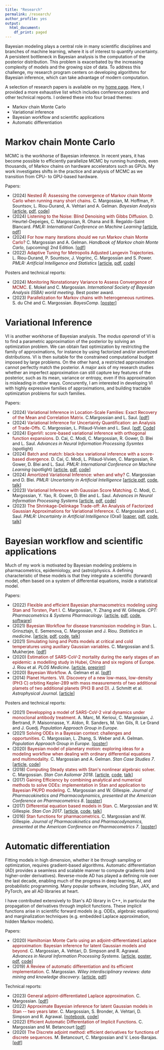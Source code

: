 ```yaml
---
title: "Research"
permalink: /research/
author_profile: yes
output:
  html_document:
    df_print: paged
---
```


Bayesian modeling plays a central role in many scientific disciplines and branches of machine learning, where it is of interest to quantify uncertainty. A persistent bottleneck in Bayesian analysis is the computation of the posterior distribution. This problem is exacerbated by the increasing complexity of models and the growing size of data. To address this challenge, my research program centers on developing algorithms for Bayesian inference, which can take advantage of modern computation.

A selection of research papers is available on my [home page](https://charlesm93.github.io/).
Here, I provided a more exhaustive list which includes conference posters and other technical reports.
I ordered these into four broad themes: 

* Markov chain Monte Carlo
* Variational inference
* Bayesian workflow and scientific applications
* Automatic differentiation


# Markov chain Monte Carlo

MCMC is the workhorse of Bayesian inference.
In recent years, it has become possible to efficiently parallelize MCMC by running hundreds, even thousands, of Markov chains on hardware accelerators such as GPUs. My work investigates shifts in the practice and analysis of MCMC as we transition from CPU- to GPU-based hardware.

Papers:

* (2024) <span style="color:maroon">Nested $\widehat R$: Assessing the convergence of Markov chain Monte Carlo when running many short chains.</span> C. Margossian, M. Hoffman, P. Sountsov, L. Riou-Durand, A. Vehtari and A. Gelman. _Bayesian Analysis_ [[article](https://projecteuclid.org/journals/bayesian-analysis/advance-publication/Nested-R%cb%86--Assessing-the-Convergence-of-Markov-Chain-Monte/10.1214/24-BA1453.full), [pdf](https://arxiv.org/abs/2110.13017), [code](https://github.com/charlesm93/nested-rhat)]
* (2024) <span style="color:maroon">Listening to the Noise: Blind Denoising with Gibbs Diffusion.</span> D. Heurtel-Depeiges, C. Margossian, R. Ohana and B. Regaldo-Saint Blancard. _PMLR: International Conference on Machine Learning_ [[article](https://proceedings.mlr.press/v235/heurtel-depeiges24a.html), [pdf](https://arxiv.org/pdf/2402.19455.pdf)]
* (2024) <span style="color:maroon">For how many iterations should we run Markov chain Monte Carlo?</span> C. Margossian and A. Gelman. _Handbook of Markov chain Monte Carlo_, (upcoming) 2nd Edition. [[pdf](https://arxiv.org/abs/2311.02726)]
* (2022) <span style="color:maroon">Adaptive Tuning for Metropolis Adjusted Langevin Trajectories.</span> L. Riou-Durand, P. Sountsov, J. Vogrinc, C. Margossian and S. Power. _PMLR: Artificial Intelligence and Statistics_ [[article](https://proceedings.mlr.press/v206/riou-durand23a/riou-durand23a.pdf), [pdf](https://arxiv.org/abs/2210.12200), [code](https://github.com/tensorflow/probability/tree/main/discussion/adaptive_malt)]


Posters and technical reports:

* (2024) <span style="color:maroon">Monitoring Nonstationary Variance to Assess Convergence of MCMC.</span> E. Mokel and C. Margossian. *International Society of Bayesian Analysis (ISBA) world meeting*. Best poster award.
* (2023) <span style="color:maroon">Parallelization for Markov chains with heterogeneous runtimes.</span> S. du Ché and C. Margossian. _BayesComp_. [[poster](http://charlesm93.github.io/files/Bayescomp_ode_chains.pdf)]


# Variational Inference

VI is another workhorse of Bayesian analysis. The _modus operandi_ of VI is to find a parametric approximation of the posterior by solving an optimization problem. We can obtain fast optimization by restricting the family of approximations, for instance by using factorized and/or amortized distributions. VI is then suitable for the constrained computational budget imposed by large problems. On the other hand, a restricted approximation cannot perfectly match the posterior. A major axis of my research studies whether an imperfect approximation can still capture key features of the posterior, such as its mean, variance or entropy, even if this approximation is misleading in other ways. Concurently, I am interested in developing VI with highly expressive families of approximations, and building tractable optimization problems for such families.

Papers:
* (2024) <span style="color:maroon">Variational Inference in Location-Scale Families: Exact Recovery of the Mean and Correlation Matrix.</span> C.Margossian and L. Saul. [[pdf](https://arxiv.org/abs/2410.11067)]
* (2024) <span style="color:maroon">Variational Inference for Uncertainty Quantification: an Analysis of Trade-Offs.</span> C. Margossian, L. Pillaud-Vivien and L. Saul. [[pdf](https://arxiv.org/abs/2403.13748), [Code](https://github.com/charlesm93/VI-ordering)]
* (2024) <span style="color:maroon">EigenVI: score-based variational inference with orthogonal function expansions.</span> D. Cai, C. Modi, C. Margossian, R. Gower, D. Blei and L. Saul. _Advances in Neural Information Processing Sysmtes_ (spotlight)
* (2024) <span style="color:maroon">Batch and match: black-box variational inference with a score-based divergence.</span> D. Cai, C. Modi, L. Pillaud-Vivien, C. Margossian, R. Gower, D. Blei and L. Saul. _PMLR: International Conference on Machine Learning_ (spotlight) [[article](https://proceedings.mlr.press/v235/cai24d.html), [pdf](https://arxiv.org/abs/2402.14758), [code](https://github.com/modichirag/GSM-VI)]
* (2024) <span style="color:maroon">Amortized Variational Inference: when and why?</span> C. Margossian and D. Blei. _PMLR: Uncertainty in Artificial Intelligence_ [[article](https://proceedings.mlr.press/v244/margossian24a.html),[pdf](https://arxiv.org/abs/2307.11018), [code](https://github.com/charlesm93/AVI-when-and-why), [talk](https://www.youtube.com/watch?v=vluu7BxA6js)]
* (2023) <span style="color:maroon">Variational Inference with Gaussian Score Matching.</span> C. Modi, C. Margossian, Y. Yao, R. Gower, D. Blei and L. Saul. _Advances in Neural Information Processing Systems_ [[article](https://proceedings.neurips.cc/paper_files/paper/2023/hash/5f9453c4848b89d4d8c5d6041f5fb9ec-Abstract-Conference.html), [pdf](https://arxiv.org/abs/2307.07849), [code](https://github.com/modichirag/GSM-VI)]
* (2023) <span style="color:maroon">The Shrinkage-Delinkage Trade-off: An Analysis of Factorized Gaussian Approximations for Variational Inference.</span> C. Margossian and L. Saul. _PMLR: Uncertainty in Artificial Intelligence_ (Oral) [[paper](https://proceedings.mlr.press/v216/margossian23a/margossian23a.pdf), [pdf](https://arxiv.org/abs/2302.09163), [code](https://github.com/charlesm93/variance-delinkage), [talk](https://www.youtube.com/watch?v=2q5azatd-Ko)]

# Bayesian workflow and scientific applications

Much of my work is motivated by Bayesian modeling problems in pharmacometrics, epidemiology, and (astro)physics.
A defining characteristic of these models is that they integrate a scientific (forward) model, often based on a system of differential equations, inside a statistical model.

Papers:

* (2022) <span style="color:maroon">Flexible and efficient Bayesian pharmacometrics modeling using Stan and Torsten, Part I.</span> C. Margossian, Y. Zhang and  W. Gillespie. _CPT: Pharmacometrics & Systems Pharmacology_. [[article](https://ascpt.onlinelibrary.wiley.com/doi/10.1002/psp4.12812), [pdf](https://arxiv.org/abs/2109.10184), [code](https://github.com/metrumresearchgroup/torsten_tutorial_1_supplementary), [software](https://metrumresearchgroup.github.io/Torsten/)]
* (2021) <span style="color:maroon">Bayesian Workflow for disease transmission modeling in Stan.</span> L. Grinsztajn, E. Semenova, C. Margossian and J. Riou. _Statistics in medicine_.
[[article](https://onlinelibrary.wiley.com/doi/10.1002/sim.9164), [pdf](https://arxiv.org/abs/2006.02985),
[code](https://github.com/stan-dev/example-models/tree/master/knitr/disease_transmission),
[talk](https://www.youtube.com/watch?v=unHZhfur5Sc)]
* (2021) <span style="color:maroon">Simulating Ising and Potts models at critical and cold temperatures using auxiliary Gaussian variables.</span> C. Margossian and S. Mukherjee. [[pdf](https://arxiv.org/abs/2110.10801)]
* (2020) <span style="color:maroon">Estimation of SARS-CoV-2 mortality during the early stages of an epidemic: a modelling study in Hubei, China and six regions of Europe.</span> J. Riou et al. _PLOS Medicine_. [[article](https://journals.plos.org/plosmedicine/article?id=10.1371/journal.pmed.1003189),
[preprint](https://www.medrxiv.org/content/10.1101/2020.03.04.20031104v2)]
* (2020) <span style="color:maroon">Bayesian Workflow.</span> A. Gelman et al. [[pdf](https://arxiv.org/abs/2011.01808)]
* (2014) <span style="color:maroon">Planet Hunters. VII. Discovery of a new low-mass, low-density (PH3 C) orbiting Kepler-289
with mass measurements of two additional plamets of two additional planets (PH3 B and D).</span> J. Schmitt et al. _Astrophysical Journal_. [[article](http://iopscience.iop.org/article/10.1088/0004-637X/795/2/167/meta;jsessionid=43641D4C5B1CC7595015BE11DDF1239F.c1)]

Posters and technical reports:

* (2021) <span style="color:maroon">Developping a model of SARS-CoV-2 viral dynamics under monoclonal antibody treatment.</span> A. Marc, M. Kerioui, C. Margossian, J. Bertrand, P. Maisonnasse, Y. Aldon, R. Sanders, M. Van Gils, R. Le Grand and J. Guedj. _Population Approach Group in Europe_.
* (2021) <span style="color:maroon">Solving ODEs in a Bayesian context: challenges and opportunities.</span> C. Margossian, L. Zhang, S. Weber and A. Gelman. _Population Approach Group in Europe_. [[poster](http://charlesm93.github.io/files/BayesianODE.pdf)]
* (2020) <span style="color:maroon">Bayesian model of planetary motion: exploring ideas for a modeling workflow when dealing with ordinary differential equations and multimodality.</span> C. Margossian and A. Gelman. _Stan Case Studies 7_. [[article](https://mc-stan.org/users/documentation/case-studies/planetary_motion/planetary_motion.html), [code](https://github.com/stan-dev/example-models/tree/master/knitr/planetary_motion)]
* (2018) <span style="color:maroon">Computing Steady states with Stan's nonlinear algebraic solver.</span> C. Margossian. _Stan Con Asilomar 2018_. [[article](http://charlesm93.github.io/files/2018-Margossian.pdf), [code](https://github.com/stan-dev/stancon_talks/tree/master/2018/Contributed-Talks/08_margossian), [talk](https://www.youtube.com/watch?v=JhwZIX5ryw0&feature=youtu.be)]
* (2017) <span style="color:maroon">Gaining Efficiency by combining analytical and numerical methods to solve ODEs: implementation in Stan and application to Bayesian PK/PD modeling.</span> C. Margossian and W. Gillespie. _Journal of Pharmacokinetics and Pharmacodynamics, presented at the American Conference on Pharmacometrics 8_. [[poster](http://charlesm93.github.io/files/2017b-Margossian&Gillespie-mixed_solver.pdf)]
* (2017) <span style="color:maroon">Differential equation based models in Stan.</span> C. Margossian and W. Gillespie. _Stan Con 2017_. [[article](http://mc-stan.org/events/stancon2017-notebooks/stancon2017-margossian-gillespie-ode.html), [code](https://github.com/stan-dev/stancon_talks/tree/master/2017/Contributed-Talks/05_margossian), [talk](https://www.youtube.com/watch?v=DJ0c7Bm5Djk&feature=youtu.be&t=2h53m26s)]
* (2016) <span style="color:maroon">Stan functions for pharmacometrics.</span> C. Margossian and W. Gillespie. _Journal of Pharmacokinetics and Pharmacodynamics, presented at the American Conference on Pharmacometrics 7_. [[poster](http://charlesm93.github.io/files/2016-Margossian&Gillespie-stan_for_pmx.pdf)]

# Automatic differentiation

Fitting models in high dimension, whether it be through sampling or optimization, requires gradient-based algorithms. Automatic differentiation (AD) provides a seamless and scalable manner to compute gradients (and higher-order derivatives). Reverse-mode AD has played a defining role over the last decade, enabling much of the progress in deep learning, AI, and probabilistic programming. Many popular software, including Stan, JAX, and PyTorch, are all AD libraries at heart.

I have contributed extensively to Stan's AD library in C++, in particular the propagation of derivatives through implicit functions.
These implicit functions arise in scientific forward models (e.g. ODEs, algebraic equations) and marginalization techniques (e.g. embedded Laplace approximation, hidden Markov models).

Papers:

* (2020) <span style="color:maroon">Hamiltonian Monte Carlo using an adjoint-differentiated Laplace approximation: Bayesian inference for latent Gaussian models and beyond.</span> C. Margossian, A. Vehtari, D. Simpson and R. Agrawal. _Advances in Neural Information Processing Systems_. [[article](https://proceedings.neurips.cc/paper/2020/hash/673de96b04fa3adcae1aacda704217ef-Abstract.html), [poster](http://charlesm93.github.io/files/poster_ela.pdf), [pdf](https://arxiv.org/abs/2004.12550),
[code](https://github.com/charlesm93/laplace_manuscript)]
* (2019) <span style="color:maroon">A Review of automatic differentiation and its efficient implementation.</span> C. Margossian. _Wiley interdisciplinary reviews: data mining and knowledge discovery_. [[article](https://onlinelibrary.wiley.com/doi/10.1002/widm.1305), [pdf](https://arxiv.org/abs/1811.05031)]

Technical reports:
* (2023) <span style="color:maroon">General adjoint-differentiated Laplace approximation.</span> C. Margossian. [[pdf](https://arxiv.org/abs/2306.14976)]
* (2022) <span style="color:maroon">Approximate Bayesian inference for latent Gaussian models in Stan -- two years later.</span> C. Margossian, S. Bronder, A. Vehtari, D. Simpson and R. Agrawal. [[notebook](https://htmlpreview.github.io/?https://github.com/charlesm93/StanCon2020/blob/master/notebook-2022/lgm_stan.html#inst), [code](https://github.com/charlesm93/StanCon2020)]
* (2022) <span style="color:maroon">Efficient Automatic Differentation of Implicit Functions.</span> C. Margossian and M. Betancourt [[pdf](https://arxiv.org/abs/2112.14217)]
* (2020) <span style="color:maroon">The Discrete adjoint method: efficient derivatives for functions of discrete sequences.</span> M. Betancourt, C. Margossian and V. Leos-Barajas. [[pdf](https://arxiv.org/abs/2002.00326)]
